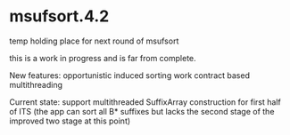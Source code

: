 # msufsort.4.2
temp holding place for next round of msufsort

this is a work in progress and is far from complete.

New features:
    opportunistic induced sorting
    work contract based multithreading

Current state:
    support multithreaded SuffixArray construction for first half of ITS
    (the app can sort all B* suffixes but lacks the second stage of the improved two stage at this point)
